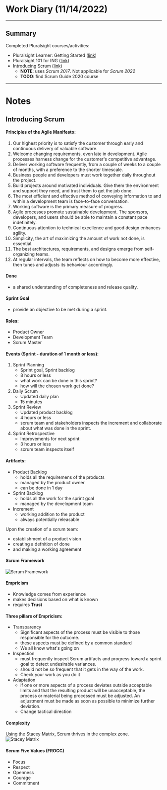 # Work Diary (11/14/2022)

---
## Summary

Completed Pluralsight courses/activities:
* Pluralsight Learner: Getting Started ([link](https://app.pluralsight.com/library/courses/pluralsight-learner-getting-started/table-of-contents))
* Pluralsight 101 for ING ([link](https://app.pluralsight.com/channels/details/ca1a88ec-4c76-4c71-b514-95e1bd641163))
* Introducing Scrum ([link](https://app.pluralsight.com/library/courses/introducing-scrum/transcript))
    - **NOTE**: uses *Scrum 2017*. Not applicable for *Scrum 2022*
    - **TODO**: find Scrum Guide 2020 course
---

# Notes

## Introducing Scrum

#### Principles of the Agile Manifesto:
1. Our highest priority is to satisfy the customer through early and continuous delivery of valuable software.
2. Welcome changing requirements, even late in development. Agile processes harness change for the customer's competitive advantage.
3. Deliver working software frequently, from a couple of weeks to a couple of months, with a preference to the shorter timescale.
4. Business people and developers must work together daily throughout the project.
5. Build projects around motivated individuals. Give them the environment and support they need, and trust them to get the job done.
6. The most efficient and effective method of conveying information to and within a development team is face-to-face conversation.
7. Working software is the primary measure of progress.
8. Agile processes promote sustainable development. The sponsors, developers, and users should be able to maintain a constant pace indefinitely.
9. Continuous attention to technical excellence and good design enhances agility.
10. Simplicity, the art of maximizing the amount of work not done, is essential.
11. The best architectures, requirements, and designs emerge from self-organizing teams.
12. At regular intervals, the team reflects on how to become more effective, then tunes and adjusts its behaviour accordingly.

#### Done
- a shared understanding of completeness and release quality.

#### Sprint Goal
- provide an objective to be met during a sprint.

#### Roles:
* Product Owner
* Development Team
* Scrum Master

#### Events (Sprint - duration of 1 month or less):
1. Sprint Planning
    - Sprint goal, Sprint backlog
    - 8 hours or less
    - what work can be done in this sprint?
    - how will the chosen work get done?
2. Daily Scrum
    - Updated daily plan
    - 15 minutes
3. Sprint Review
    - Updated product backlog
    - 4 hours or less
    - scrum team and stakeholders inspects the increment and collaborate about what was done in the sprint.
4. Sprint Retrospective
    - Improvements for next sprint
    - 3 hours or less
    - scrum team inspects itself

#### Artifacts:
* Product Backlog
    - holds all the requiremens of the products
    - managed by the product owner
    - can be done in 1 day
* Sprint Backlog
    - holds all the work for the sprint goal
    - managed by the development team
* Increment
    - working addition to the product
    - always potentially releasable

Upon the creation of a scrum team:
- establishment of a product vision
- creating a defnition of done
- and making a working agreement

#### Scrum Framework
![Scrum Framework](./resources/scrum%20framework.png)


#### Empricism
- Knowledge comes from experience
- makes decisions based on what is known
- requires **Trust**

#### Three pillars of Empricism:
* Transparency
    - Significant aspects of the process must be visible to those responsible for the outcome.
    - these aspects must be defined by a common standard
    - We all know what's going on
* Inspection
    - must frequently inspect Scrum artifacts and progress toward a sprint goal to detect undesirable variances.
    - should not be so frequent that it gets in the way of the work.
    - Check your work as you do it
* Adaptation
    - if one or more aspects of a process deviates outside acceptable limits and that the resulting product will be unacceptable, the process or material being processed must be adjusted. An adjustment must be made as soon as possible to minimize further deviation.
    - Change tactical direction

#### Complexity
Using the Stacey Matrix, Scrum thrives in the complex zone.
![Stacey Matrix](./resources/stacey-matrix.png)

#### Scrum Five Values (FROCC)
* Focus
* Respect
* Openness
* Courage
* Commitment